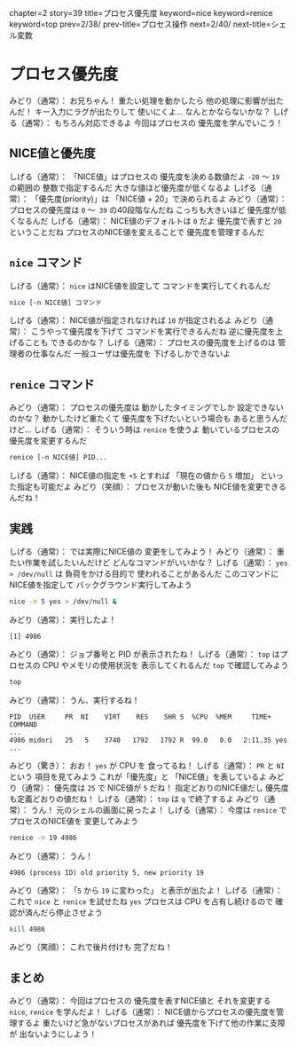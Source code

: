 chapter=2
story=39
title=プロセス優先度
keyword=nice
keyword=renice
keyword=top
prev=2/38/
prev-title=プロセス操作
next=2/40/
next-title=シェル変数

# プロセス優先度

みどり（通常）：
  お兄ちゃん！
  重たい処理を動かしたら
  他の処理に影響が出たんだ！
  キー入力にラグが出たりして
  使いにくよ…
  なんとかならないかな？
しげる（通常）：
  もちろん対応できるよ
  今回はプロセスの
  優先度を学んでいこう！

## NICE値と優先度

しげる（通常）：
  「NICE値」はプロセスの
  優先度を決める数値だよ
  `-20` ～ `19` の範囲の
  整数で指定するんだ
  大きな値ほど優先度が低くなるよ
しげる（通常）：
  「優先度(priority)」は
  「NICE値 + 20」で決められるよ
みどり（通常）：
  プロセスの優先度は
  `0` ～` 39` の40段階なんだね
  こっちも大きいほど
  優先度が低くなるんだ
しげる（通常）：
  NICE値のデフォルトは `0` だよ
  優先度で表すと `20` ということだね
  プロセスのNICE値を変えることで
  優先度を管理するんだ

## `nice` コマンド

しげる（通常）：
  `nice` はNICE値を設定して
  コマンドを実行してくれるんだ

```bash
nice [-n NICE値] コマンド
```

しげる（通常）：
  NICE値が指定されなければ
  `10` が指定されるよ
みどり（通常）：
  こうやって優先度を下げて
  コマンドを実行できるんだね
  逆に優先度を上げることも
  できるのかな？
しげる（通常）：
  プロセスの優先度を上げるのは
  管理者の仕事なんだ
  一般ユーザは優先度を
  下げるしかできないよ

## `renice` コマンド

みどり（通常）：
  プロセスの優先度は
  動かしたタイミングでしか
  設定できないのかな？
  動かしたけど重たくて
  優先度を下げたいという場合も
  あると思うんだけど…
しげる（通常）：
  そういう時は `renice` を使うよ
  動いているプロセスの
  優先度を変更するんだ

```bash
renice [-n NICE値] PID...
```

しげる（通常）：
  NICE値の指定を `+5` とすれば
  「現在の値から `5` 増加」
  といった指定も可能だよ
みどり（笑顔）：
  プロセスが動いた後も
  NICE値を変更できるんだね！

## 実践

しげる（通常）：
  では実際にNICE値の
  変更をしてみよう！
みどり（通常）：
  重たい作業を試したいんだけど
  どんなコマンドがいいかな？
しげる（通常）：
  `yes > /dev/null` は
  負荷をかける目的で
  使われることがあるんだ
  このコマンドにNICE値を指定して
  バックグラウンド実行してみよう

```bash
nice -n 5 yes > /dev/null &
```

みどり（通常）：
  実行したよ！

```console
[1] 4986
```

みどり（通常）：
  ジョブ番号と
  PID が表示されたね！
しげる（通常）：
  `top` はプロセスの
  CPU やメモリの使用状況を
  表示してくれるんだ
  `top` で確認してみよう

```bash
top
```

みどり（通常）：
  うん、実行するね！

```console
PID  USER     PR  NI    VIRT    RES    SHR S  %CPU  %MEM     TIME+ COMMAND
...
4986 midori   25   5    3740   1792   1792 R  99.0   0.0   2:11.35 yes
...
```

みどり（驚き）：
  おお！
  `yes` が CPU を
  食ってるね！
しげる（通常）：
  `PR` と `NI` という
  項目を見てみよう
  これが「優先度」と
  「NICE値」を表しているよ
みどり（通常）：
  優先度は `25` で
  NICE値が `5` だね！
  指定どおりのNICE値だし
  優先度も定義どおりの値だね！
しげる（通常）：
  `top` は `q` で終了するよ
みどり（通常）：
  うん！
  元のシェルの画面に戻ったよ！
しげる（通常）：
  今度は `renice` で
  プロセスのNICE値を
  変更してみよう

```bash
renice -n 19 4986
```

みどり（通常）：
  うん！

```console
4986 (process ID) old priority 5, new priority 19
```

みどり（通常）：
  「`5` から `19` に変わった」
  と表示が出たよ！
しげる（通常）：
  これで `nice` と `renice` を試せたね
  `yes` プロセスは CPU を占有し続けるので
  確認が済んだら停止させよう

```bash
kill 4986
```

みどり（笑顔）：
  これで後片付けも
  完了だね！

## まとめ

みどり（通常）：
  今回はプロセスの
  優先度を表すNICE値と
  それを変更する
  `nice`, `renice` を学んだよ！
しげる（通常）：
  NICE値からプロセスの優先度を管理するよ
  重たいけど急がないプロセスがあれば
  優先度を下げて他の作業に支障が
  出ないようにしよう！

